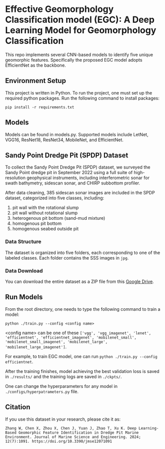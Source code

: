 # Effective Geomorphology Classification model (EGC): A Deep Learning Model for Geomorphology Classification

This repo implements several CNN-based models to identify five unique geomorphic features. Specifically the proposed EGC model
adopts EfficientNet as the backbone.

## Environment Setup
This project is written in Python. To run the project, one must set up the required python packages. Run the following command to install packages:

```pip install -r requirements.txt```
  
## Models

Models can be found in models.py. Supported models include LetNet, VGG16, ResNet18, ResNet34, MobileNet, and EfficientNet.

## Sandy Point Dredge Pit (SPDP) Dataset
To collect the Sandy Point Dredge Pit (SPDP) dataset, we surveyed the Sandy Point dredge pit in September 2022 using a full suite of high-resolution geophysical instruments, including interferometric sonar for swath bathymetry, sidescan sonar, and CHIRP subbottom profiler.

After data cleaning, 385 sidescan sonar images are included in the SPDP dataset, categorized into five classes, including: 
1. pit wall with the rotational slump
2. pit wall without rotational slump
3. heterogenous pit bottom (sand-mud mixture)
4. homogenous pit bottom
5. homogenous seabed outside pit  

### Data Structure
The dataset is organized into five folders, each corresponding to one of the labeled classes. Each folder contains the SSS images in `jpg`.

### Data Download
You can download the entire dataset as a ZIP file from this [Google Drive](https://drive.google.com/file/d/10o5Gw7zQQ9FEStMFCVGx1lJKxseU8umv/view?usp=drive_link).

## Run Models

From the root directory, one needs to type the following command to train a model:

```python ./train.py --config <config name>```

\<config  name\> can be one of these `['vgg', 'vgg_imagenet', 'lenet', 'efficientnet', 'efficientnet_imagenet',
'mobilenet_small', 'mobilenet_small_imagenet', 'mobilenet_large', 'mobilenet_large_imagenet']`.

For example, to train EGC model, one can run `python ./train.py --config efficientnet`.

After the training finishes, model achieving the best validation loss is saved in `./results/` and the training logs are saved in `./ckpts/`. 

One can change the hyperparameters for any model in ```./configs/hyperpatrameters.py``` file.

## Citation
If you use this dataset in your research, please cite it as:

`Zhang W, Chen X, Zhou X, Chen J, Yuan J, Zhao T, Xu K. Deep Learning-Based Geomorphic Feature Identification in Dredge Pit Marine Environment. Journal of Marine Science and Engineering. 2024; 12(7):1091. https://doi.org/10.3390/jmse12071091`
